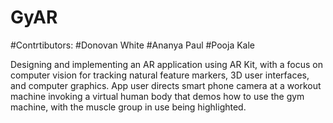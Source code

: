 # GyAR

#Contrtibutors:
#Donovan White 
#Ananya Paul 
#Pooja Kale

Designing and implementing an AR application using AR Kit, with a focus on computer vision for tracking natural feature markers, 3D user interfaces, and computer graphics. App user directs smart phone camera at a workout machine invoking a virtual human body that demos how to use the gym machine, with the muscle group in use being highlighted.
